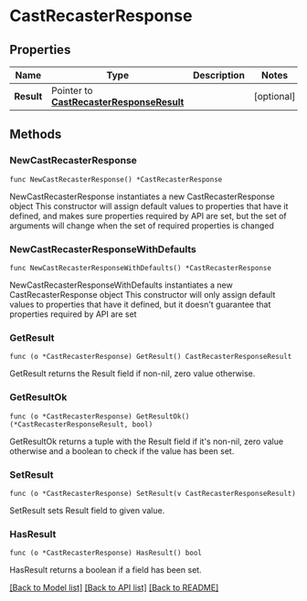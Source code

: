 # CastRecasterResponse

## Properties

Name | Type | Description | Notes
------------ | ------------- | ------------- | -------------
**Result** | Pointer to [**CastRecasterResponseResult**](CastRecasterResponseResult.md) |  | [optional] 

## Methods

### NewCastRecasterResponse

`func NewCastRecasterResponse() *CastRecasterResponse`

NewCastRecasterResponse instantiates a new CastRecasterResponse object
This constructor will assign default values to properties that have it defined,
and makes sure properties required by API are set, but the set of arguments
will change when the set of required properties is changed

### NewCastRecasterResponseWithDefaults

`func NewCastRecasterResponseWithDefaults() *CastRecasterResponse`

NewCastRecasterResponseWithDefaults instantiates a new CastRecasterResponse object
This constructor will only assign default values to properties that have it defined,
but it doesn't guarantee that properties required by API are set

### GetResult

`func (o *CastRecasterResponse) GetResult() CastRecasterResponseResult`

GetResult returns the Result field if non-nil, zero value otherwise.

### GetResultOk

`func (o *CastRecasterResponse) GetResultOk() (*CastRecasterResponseResult, bool)`

GetResultOk returns a tuple with the Result field if it's non-nil, zero value otherwise
and a boolean to check if the value has been set.

### SetResult

`func (o *CastRecasterResponse) SetResult(v CastRecasterResponseResult)`

SetResult sets Result field to given value.

### HasResult

`func (o *CastRecasterResponse) HasResult() bool`

HasResult returns a boolean if a field has been set.


[[Back to Model list]](../README.md#documentation-for-models) [[Back to API list]](../README.md#documentation-for-api-endpoints) [[Back to README]](../README.md)


